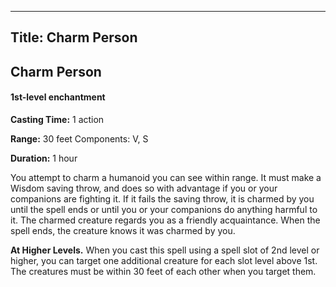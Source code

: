 -------------------------
Title: Charm Person
-------------------------

## Charm Person

#### 1st-level enchantment


**Casting Time:** 1 action

**Range:** 30 feet Components: V, S

**Duration:** 1 hour


You attempt to charm a humanoid you can see within range. It must make a
Wisdom saving throw, and does so with advantage if you or your
companions are fighting it. If it fails the saving throw, it is charmed
by you until the spell ends or until you or your companions do anything
harmful to it. The charmed creature regards you as a friendly
acquaintance. When the spell ends, the creature knows it was charmed by
you.

**At Higher Levels.** When you cast this spell using a spell
slot of 2nd level or higher, you can target one additional creature for
each slot level above 1st. The creatures must be within 30 feet of each
other when you target them.


